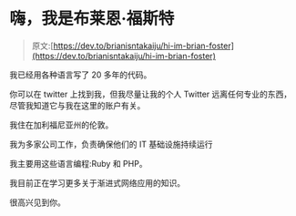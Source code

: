 # 嗨，我是布莱恩·福斯特

> 原文:[https://dev.to/brianisntakaiju/hi-im-brian-foster](https://dev.to/brianisntakaiju/hi-im-brian-foster)

我已经用各种语言写了 20 多年的代码。

你可以在 twitter 上找到我，但我尽量让我的个人 Twitter 远离任何专业的东西，尽管我知道它与我在这里的账户有关。

我住在加利福尼亚州的伦敦。

我为多家公司工作，负责确保他们的 IT 基础设施持续运行

我主要用这些语言编程:Ruby 和 PHP。

我目前正在学习更多关于渐进式网络应用的知识。

很高兴见到你。